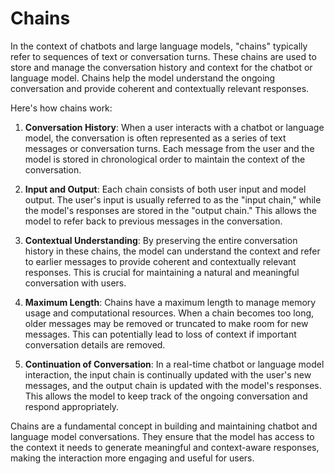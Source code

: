 # Chains
In the context of chatbots and large language models, "chains" typically refer to sequences of text or conversation turns. These chains are used to store and manage the conversation history and context for the chatbot or language model. Chains help the model understand the ongoing conversation and provide coherent and contextually relevant responses.

Here's how chains work:

1. **Conversation History**: When a user interacts with a chatbot or language model, the conversation is often represented as a series of text messages or conversation turns. Each message from the user and the model is stored in chronological order to maintain the context of the conversation.

2. **Input and Output**: Each chain consists of both user input and model output. The user's input is usually referred to as the "input chain," while the model's responses are stored in the "output chain." This allows the model to refer back to previous messages in the conversation.

3. **Contextual Understanding**: By preserving the entire conversation history in these chains, the model can understand the context and refer to earlier messages to provide coherent and contextually relevant responses. This is crucial for maintaining a natural and meaningful conversation with users.

4. **Maximum Length**: Chains have a maximum length to manage memory usage and computational resources. When a chain becomes too long, older messages may be removed or truncated to make room for new messages. This can potentially lead to loss of context if important conversation details are removed.

5. **Continuation of Conversation**: In a real-time chatbot or language model interaction, the input chain is continually updated with the user's new messages, and the output chain is updated with the model's responses. This allows the model to keep track of the ongoing conversation and respond appropriately.

Chains are a fundamental concept in building and maintaining chatbot and language model conversations. They ensure that the model has access to the context it needs to generate meaningful and context-aware responses, making the interaction more engaging and useful for users.

